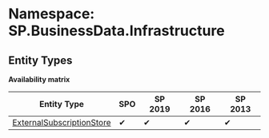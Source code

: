 # Namespace: SP.BusinessData.Infrastructure

## Entity Types

**Availability matrix**

Entity Type | SPO | SP 2019 | SP 2016 | SP 2013
----------|-----|---------|---------|--------
[ExternalSubscriptionStore](./EntityTypes/ExternalSubscriptionStore.md) | ✔ | ✔ | ✔ | ✔
